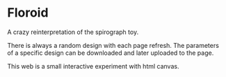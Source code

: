 # Floroid
A crazy reinterpretation of the spirograph toy. 

There is always a random design with each page refresh. The parameters of a specific design can be downloaded and later uploaded to the page.

This web is a small interactive experiment with html canvas.
